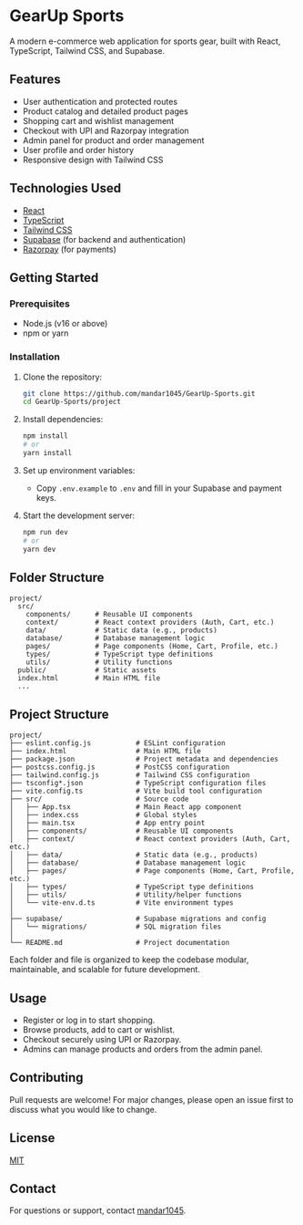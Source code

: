 # GearUp Sports

A modern e-commerce web application for sports gear, built with React, TypeScript, Tailwind CSS, and Supabase.

## Features
- User authentication and protected routes
- Product catalog and detailed product pages
- Shopping cart and wishlist management
- Checkout with UPI and Razorpay integration
- Admin panel for product and order management
- User profile and order history
- Responsive design with Tailwind CSS

## Technologies Used
- [React](https://reactjs.org/)
- [TypeScript](https://www.typescriptlang.org/)
- [Tailwind CSS](https://tailwindcss.com/)
- [Supabase](https://supabase.com/) (for backend and authentication)
- [Razorpay](https://razorpay.com/) (for payments)

## Getting Started

### Prerequisites
- Node.js (v16 or above)
- npm or yarn

### Installation
1. Clone the repository:
   ```bash
   git clone https://github.com/mandar1045/GearUp-Sports.git
   cd GearUp-Sports/project
   ```
2. Install dependencies:
   ```bash
   npm install
   # or
   yarn install
   ```
3. Set up environment variables:
   - Copy `.env.example` to `.env` and fill in your Supabase and payment keys.

4. Start the development server:
   ```bash
   npm run dev
   # or
   yarn dev
   ```

## Folder Structure
```
project/
  src/
    components/      # Reusable UI components
    context/         # React context providers (Auth, Cart, etc.)
    data/            # Static data (e.g., products)
    database/        # Database management logic
    pages/           # Page components (Home, Cart, Profile, etc.)
    types/           # TypeScript type definitions
    utils/           # Utility functions
  public/            # Static assets
  index.html         # Main HTML file
  ...
```

## Project Structure

```
project/
├── eslint.config.js           # ESLint configuration
├── index.html                 # Main HTML file
├── package.json               # Project metadata and dependencies
├── postcss.config.js          # PostCSS configuration
├── tailwind.config.js         # Tailwind CSS configuration
├── tsconfig*.json             # TypeScript configuration files
├── vite.config.ts             # Vite build tool configuration
├── src/                       # Source code
│   ├── App.tsx                # Main React app component
│   ├── index.css              # Global styles
│   ├── main.tsx               # App entry point
│   ├── components/            # Reusable UI components
│   ├── context/               # React context providers (Auth, Cart, etc.)
│   ├── data/                  # Static data (e.g., products)
│   ├── database/              # Database management logic
│   ├── pages/                 # Page components (Home, Cart, Profile, etc.)
│   ├── types/                 # TypeScript type definitions
│   ├── utils/                 # Utility/helper functions
│   └── vite-env.d.ts          # Vite environment types
│
├── supabase/                  # Supabase migrations and config
│   └── migrations/            # SQL migration files
│
└── README.md                  # Project documentation
```

Each folder and file is organized to keep the codebase modular, maintainable, and scalable for future development.

## Usage
- Register or log in to start shopping.
- Browse products, add to cart or wishlist.
- Checkout securely using UPI or Razorpay.
- Admins can manage products and orders from the admin panel.

## Contributing
Pull requests are welcome! For major changes, please open an issue first to discuss what you would like to change.

## License
[MIT](LICENSE)

## Contact
For questions or support, contact [mandar1045](https://github.com/mandar1045).